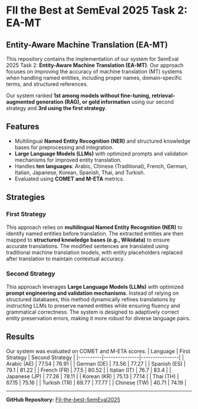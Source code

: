 # FII the Best at SemEval 2025 Task 2: EA-MT

## Entity-Aware Machine Translation (EA-MT)

This repository contains the implementation of our system for SemEval 2025 Task 2: **Entity-Aware Machine Translation (EA-MT)**. Our approach focuses on improving the accuracy of machine translation (MT) systems when handling named entities, including proper names, domain-specific terms, and structured references.

Our system ranked **1st among models without fine-tuning, retrieval-augmented generation (RAG), or gold information** using our second strategy and **3rd using the first strategy**.

## Features
- Multilingual **Named Entity Recognition (NER)** and structured knowledge bases for preprocessing and integration.
- **Large Language Models (LLMs)** with optimized prompts and validation mechanisms for improved entity translation.
- Handles **ten languages**: Arabic, Chinese (Traditional), French, German, Italian, Japanese, Korean, Spanish, Thai, and Turkish.
- Evaluated using **COMET and M-ETA** metrics.

## Strategies
### First Strategy
This approach relies on **multilingual Named Entity Recognition (NER)** to identify named entities before translation. The extracted entities are then mapped to **structured knowledge bases (e.g., Wikidata)** to ensure accurate translations. The modified sentences are translated using traditional machine translation models, with entity placeholders replaced after translation to maintain contextual accuracy.

### Second Strategy
This approach leverages **Large Language Models (LLMs)** with optimized **prompt engineering and validation mechanisms**. Instead of relying on structured databases, this method dynamically refines translations by instructing LLMs to preserve named entities while ensuring fluency and grammatical correctness. The system is designed to adaptively correct entity preservation errors, making it more robust for diverse language pairs.

## Results
Our system was evaluated on COMET and M-ETA scores:
| Language | First Strategy | Second Strategy |
|----------|---------------|----------------|
| Arabic (AE) | 77.54 | 76.91 |
| German (DE) | 73.56 | 77.27 |
| Spanish (ES) | 79.1 | 81.22 |
| French (FR) | 77.5 | 80.52 |
| Italian (IT) | 76.7 | 83.4 |
| Japanese (JP) | 77.26 | 78.11 |
| Korean (KR) | 75.13 | 77.14 |
| Thai (TH) | 67.15 | 75.16 |
| Turkish (TR) | 69.77 | 77.77 |
| Chinese (TW) | 40.71 | 74.19 |

---
**GitHub Repository:** [FII-the-best-SemEval2025](https://github.com/deliagrigorita/FII-the-best-SemEval2025)
